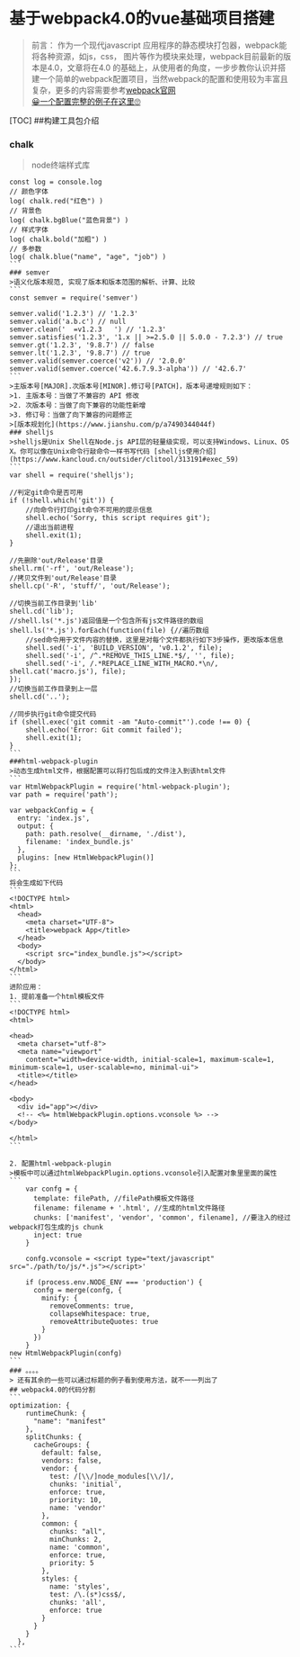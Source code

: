 # 基于webpack4.0的vue基础项目搭建
>前言： 作为一个现代javascript 应用程序的静态模块打包器，webpack能将各种资源，如js，css， 图片等作为模块来处理，webpack目前最新的版本是4.0，文章将在4.0 的基础上，从使用者的角度，一步步教你认识并搭建一个简单的webpack配置项目，当然webpack的配置和使用较为丰富且复杂，更多的内容需要参考[webpack官网](https://www.webpackjs.com/)  
>[😀一个配置完整的例子在这里🙄](https://github.com/nb-l/vueBase)

[TOC]
##构建工具包介绍
### chalk
>node终端样式库
````
const log = console.log
// 颜色字体
log( chalk.red("红色") ) 
// 背景色
log( chalk.bgBlue("蓝色背景") )  
// 样式字体
log( chalk.bold("加粗") )
// 多参数
log( chalk.blue("name", "age", "job") )
```
### semver
>语义化版本规范, 实现了版本和版本范围的解析、计算、比较
```
const semver = require('semver')
 
semver.valid('1.2.3') // '1.2.3'
semver.valid('a.b.c') // null
semver.clean('  =v1.2.3   ') // '1.2.3'
semver.satisfies('1.2.3', '1.x || >=2.5.0 || 5.0.0 - 7.2.3') // true
semver.gt('1.2.3', '9.8.7') // false
semver.lt('1.2.3', '9.8.7') // true
semver.valid(semver.coerce('v2')) // '2.0.0'
semver.valid(semver.coerce('42.6.7.9.3-alpha')) // '42.6.7'
```
>主版本号[MAJOR].次版本号[MINOR].修订号[PATCH]，版本号递增规则如下：
>1. 主版本号：当做了不兼容的 API 修改
>2. 次版本号：当做了向下兼容的功能性新增
>3. 修订号：当做了向下兼容的问题修正
>[版本规划化](https://www.jianshu.com/p/a7490344044f)
### shelljs
>shelljs是Unix Shell在Node.js API层的轻量级实现，可以支持Windows、Linux、OS X。你可以像在Unix命令行敲命令一样书写代码 [shelljs使用介绍](https://www.kancloud.cn/outsider/clitool/313191#exec_59)
```
var shell = require('shelljs');

//判定git命令是否可用
if (!shell.which('git')) {
	//向命令行打印git命令不可用的提示信息
    shell.echo('Sorry, this script requires git');
    //退出当前进程
    shell.exit(1);
}

//先删除'out/Release'目录
shell.rm('-rf', 'out/Release');
//拷贝文件到'out/Release'目录
shell.cp('-R', 'stuff/', 'out/Release');

//切换当前工作目录到'lib'
shell.cd('lib');
//shell.ls('*.js')返回值是一个包含所有js文件路径的数组
shell.ls('*.js').forEach(function(file) {//遍历数组
	//sed命令用于文件内容的替换，这里是对每个文件都执行如下3步操作，更改版本信息
    shell.sed('-i', 'BUILD_VERSION', 'v0.1.2', file);
    shell.sed('-i', /^.*REMOVE_THIS_LINE.*$/, '', file);
    shell.sed('-i', /.*REPLACE_LINE_WITH_MACRO.*\n/, shell.cat('macro.js'), file);
});
//切换当前工作目录到上一层
shell.cd('..');

//同步执行git命令提交代码
if (shell.exec('git commit -am "Auto-commit"').code !== 0) {
    shell.echo('Error: Git commit failed');
    shell.exit(1);
}
```
###html-webpack-plugin
>动态生成html文件，根据配置可以将打包后成的文件注入到该html文件
```
var HtmlWebpackPlugin = require('html-webpack-plugin');
var path = require('path');

var webpackConfig = {
  entry: 'index.js',
  output: {
    path: path.resolve(__dirname, './dist'),
    filename: 'index_bundle.js'
  },
  plugins: [new HtmlWebpackPlugin()]
};
```
将会生成如下代码
```
<!DOCTYPE html>
<html>
  <head>
    <meta charset="UTF-8">
    <title>webpack App</title>
  </head>
  <body>
    <script src="index_bundle.js"></script>
  </body>
</html>
```
进阶应用：
1. 提前准备一个html模板文件
```
<!DOCTYPE html>
<html>

<head>
  <meta charset="utf-8">
  <meta name="viewport"
    content="width=device-width, initial-scale=1, maximum-scale=1, minimum-scale=1, user-scalable=no, minimal-ui">
  <title></title>
</head>

<body>
  <div id="app"></div>
  <!-- <%= htmlWebpackPlugin.options.vconsole %> -->
</body>

</html>
```

2. 配置html-webpack-plugin
>模板中可以通过htmlWebpackPlugin.options.vconsole引入配置对象里里面的属性
```
	var confg = {
      template: filePath, //filePath模板文件路径
      filename: filename + '.html', //生成的html文件路径
      chunks: ['manifest', 'vendor', 'common', filename], //要注入的经过webpack打包生成的js chunk
      inject: true
    }

    confg.vconsole = <script type="text/javascript" src="./path/to/js/*.js"></script>'

    if (process.env.NODE_ENV === 'production') {
      confg = merge(confg, {
        minify: {
          removeComments: true,
          collapseWhitespace: true,
          removeAttributeQuotes: true
        }
      })
    }
new HtmlWebpackPlugin(confg)
```
### 。。。。
> 还有其余的一些可以通过标题的例子看到使用方法，就不一一列出了
## webpack4.0的代码分割
```
optimization: {
    runtimeChunk: {
      "name": "manifest"
    },
    splitChunks: {
      cacheGroups: {
        default: false,
        vendors: false,
        vendor: {
          test: /[\\/]node_modules[\\/]/,
          chunks: 'initial',
          enforce: true,
          priority: 10,
          name: 'vendor'
        },
        common: {
          chunks: "all",
          minChunks: 2,
          name: 'common',
          enforce: true,
          priority: 5
        },
        styles: {
          name: 'styles',
          test: /\.(s*)css$/,
          chunks: 'all',
          enforce: true
        }
      }
    }
  },
```


